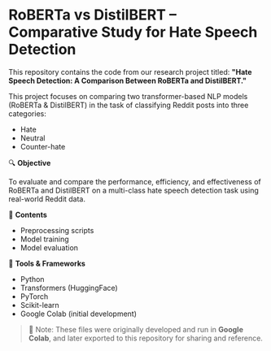 # RoBERTa vs DistilBERT – Comparative Study for Hate Speech Detection
This repository contains the code from our research project titled:
**"Hate Speech Detection: A Comparison Between RoBERTa and DistilBERT."**

This project focuses on comparing two transformer-based NLP models (RoBERTa & DistilBERT) in the task of classifying Reddit posts into three categories:
- Hate
- Neutral
- Counter-hate

🔍 **Objective**

To evaluate and compare the performance, efficiency, and effectiveness of RoBERTa and DistilBERT on a multi-class hate speech detection task using real-world Reddit data.

📁 **Contents**
- Preprocessing scripts
- Model training
- Model evaluation

🚀 **Tools & Frameworks**
- Python
- Transformers (HuggingFace)
- PyTorch
- Scikit-learn
- Google Colab (initial development)


> 📌 Note: These files were originally developed and run in **Google Colab**, and later exported to this repository for sharing and reference.
